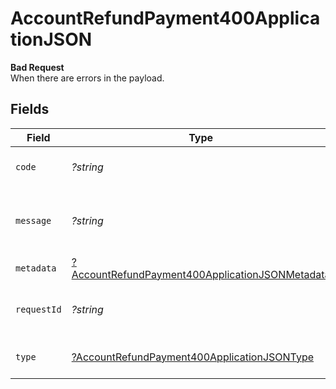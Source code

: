 # AccountRefundPayment400ApplicationJSON

**Bad Request**\
When there are errors in the payload.



## Fields

| Field                                                                                                                        | Type                                                                                                                         | Required                                                                                                                     | Description                                                                                                                  | Example                                                                                                                      |
| ---------------------------------------------------------------------------------------------------------------------------- | ---------------------------------------------------------------------------------------------------------------------------- | ---------------------------------------------------------------------------------------------------------------------------- | ---------------------------------------------------------------------------------------------------------------------------- | ---------------------------------------------------------------------------------------------------------------------------- |
| `code`                                                                                                                       | *?string*                                                                                                                    | :heavy_minus_sign:                                                                                                           | Code of the validation error.                                                                                                | payments-validation-error                                                                                                    |
| `message`                                                                                                                    | *?string*                                                                                                                    | :heavy_minus_sign:                                                                                                           | Message explaining the validation error.                                                                                     | Failed to creating secondary transaction                                                                                     |
| `metadata`                                                                                                                   | [?AccountRefundPayment400ApplicationJSONMetadata](../../models/operations/AccountRefundPayment400ApplicationJSONMetadata.md) | :heavy_minus_sign:                                                                                                           | N/A                                                                                                                          |                                                                                                                              |
| `requestId`                                                                                                                  | *?string*                                                                                                                    | :heavy_minus_sign:                                                                                                           | Request identifier in UUID format.                                                                                           | bcc78633-cd09-4e7d-8f3b-d593fdc1439c                                                                                         |
| `type`                                                                                                                       | [?AccountRefundPayment400ApplicationJSONType](../../models/operations/AccountRefundPayment400ApplicationJSONType.md)         | :heavy_minus_sign:                                                                                                           | Type of the validation error.                                                                                                | api-error                                                                                                                    |